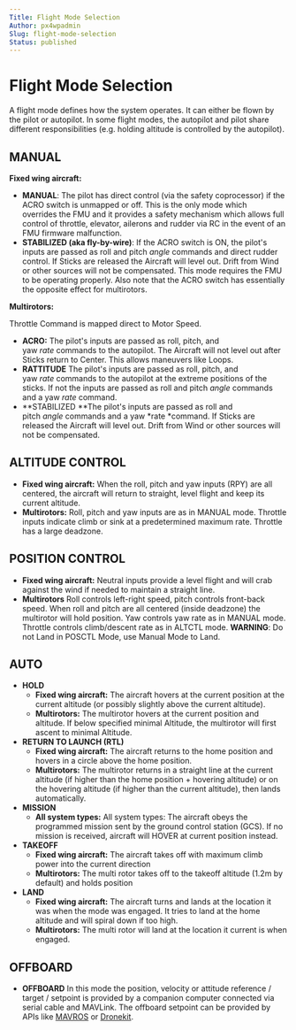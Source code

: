```yaml
---
Title: Flight Mode Selection
Author: px4wpadmin
Slug: flight-mode-selection
Status: published
---
```


# Flight Mode Selection

A flight mode defines how the system operates. It can either be flown by
the pilot or autopilot. In some flight modes, the autopilot and pilot
share different responsibilities (e.g. holding altitude is controlled by
the autopilot).

## MANUAL

**Fixed wing aircraft:**

- **MANUAL**: The pilot has direct control (via the safety
  coprocessor) if the ACRO switch is unmapped or off. This is the only
  mode which overrides the FMU and it provides a safety mechanism
  which allows full control of throttle, elevator, ailerons and rudder
  via RC in the event of an FMU firmware malfunction.
- **STABILIZED (aka fly-by-wire)**: If the ACRO switch is ON, the
  pilot's inputs are passed as roll and pitch *angle* commands and
  direct rudder control. If Sticks are released the Aircraft will
  level out. Drift from Wind or other sources will not be compensated.
  This mode requires the FMU to be operating properly. Also note that
  the ACRO switch has essentially the opposite effect for multirotors.


**Multirotors:** 

Throttle Command is mapped direct to Motor Speed.

- **ACRO:** The pilot's inputs are passed as roll, pitch, and
  yaw *rate* commands to the autopilot. The Aircraft will not
  level out after Sticks return to Center. This allows maneuvers like Loops.
- **RATTITUDE** The pilot's inputs are passed as roll, pitch, and
  yaw *rate* commands to the autopilot at the extreme positions of
  the sticks. If not the inputs are passed as roll and
  pitch *angle* commands and a yaw *rate* command.
- **STABILIZED **The pilot's inputs are passed as roll and
  pitch *angle* commands and a yaw *rate *command. If Sticks are
  released the Aircraft will level out. Drift from Wind or other
  sources will not be compensated.


## ALTITUDE CONTROL

- **Fixed wing aircraft:** When the roll, pitch and yaw inputs (RPY)
  are all centered, the aircraft will return to straight, level flight
  and keep its current altitude.
- **Multirotors:** Roll, pitch and yaw inputs are as in MANUAL mode.
  Throttle inputs indicate climb or sink at a predetermined maximum
  rate. Throttle has a large deadzone.


## POSITION CONTROL

- **Fixed wing aircraft:** Neutral inputs provide a level flight and
  will crab against the wind if needed to maintain a straight line.
- **Multirotors** Roll controls left-right speed, pitch controls
  front-back speed. When roll and pitch are all centered (inside
  deadzone) the multirotor will hold position. Yaw controls yaw rate
  as in MANUAL mode. Throttle controls climb/descent rate as in ALTCTL
  mode. **WARNING**: Do not Land in POSCTL Mode, use Manual Mode to
  Land.


## AUTO

- **HOLD**
  - **Fixed wing aircraft:** The aircraft hovers at the current
    position at the current altitude (or possibly slightly above the
    current altitude).
  - **Multirotors:** The multirotor hovers at the current position
    and altitude. If below specified minimal Altitude, the
    multirotor will first ascent to minimal Altitude.
- **RETURN TO LAUNCH (RTL)**
  - **Fixed wing aircraft:** The aircraft returns to the home
      position and hovers in a circle above the home position.
  - **Multirotors:** The multirotor returns in a straight line at
    the current altitude (if higher than the home position +
    hovering altitude) or on the hovering altitude (if higher than
    the current altitude), then lands automatically.
- **MISSION**
  - **All system types:** All system types: The aircraft obeys the
    programmed mission sent by the ground control station (GCS). If
    no mission is received, aircraft will HOVER at current position
    instead.
- **TAKEOFF**
  - **Fixed wing aircraft:** The aircraft takes off with maximum
    climb power into the current direction
  - **Multirotors:** The multi rotor takes off to the takeoff
    altitude (1.2m by default) and holds position
- **LAND**
  - **Fixed wing aircraft:** The aircraft turns and lands at the
    location it was when the mode was engaged. It tries to land at
    the home altitude and will spiral down if too high.
  - **Multirotors:** The multi rotor will land at the location it
    current is when engaged.

## OFFBOARD

- **OFFBOARD** In this mode the position, velocity or attitude
  reference / target / setpoint is provided by a companion computer
  connected via serial cable and MAVLink. The offboard setpoint can be
  provided by APIs
  like [MAVROS](https://github.com/mavlink/mavros) or [Dronekit](http://dronekit.io/).

